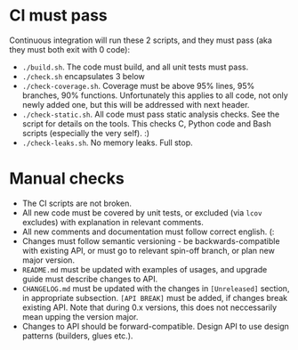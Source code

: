 # CI must pass

Continuous integration will run these 2 scripts, and they must pass (aka they must both exit with 0 code):

- `./build.sh`. The code must build, and all unit tests must pass.
- `./check.sh` encapsulates 3 below
- `./check-coverage.sh`. Coverage must be above 95% lines, 95% branches, 90% functions.
  Unfortunately this applies to all code, not only newly added one, but this will be addressed with next header.
- `./check-static.sh`. All code must pass static analysis checks. See the script for details on the tools.
  This checks C, Python code and Bash scripts (especially the very self). :)
- `./check-leaks.sh`. No memory leaks. Full stop.

# Manual checks

- The CI scripts are not broken.
- All new code must be covered by unit tests, or excluded (via `lcov` excludes) with explanation in relevant comments.
- All new comments and documentation must follow correct english. (:
- Changes must follow semantic versioning - be backwards-compatible with existing API, or must go to relevant spin-off branch, or plan new major version.
- `README.md` must be updated with examples of usages, and upgrade guide must describe changes to API.
- `CHANGELOG.md` must be updated with the changes in `[Unreleased]` section, in appropriate subsection.
  `[API BREAK]` must be added, if changes break existing API.
  Note that during 0.x versions, this does not neccessarily mean upping the version major.
- Changes to API should be forward-compatible. Design API to use design patterns (builders, glues etc.).
